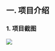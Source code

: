 

## 一. 项目介绍

### 1. 项目截图

![](https://shizhiyuya.oss-cn-beijing.aliyuncs.com/images/实时销售数据统计展示.png)
